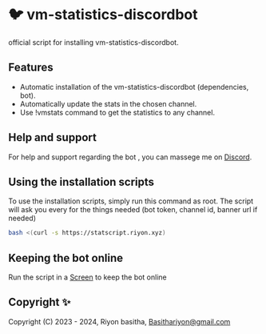 # :bird: vm-statistics-discordbot


official script for installing vm-statistics-discordbot. 


## Features

- Automatic installation of the vm-statistics-discordbot (dependencies, bot).
- Automatically update the stats in the chosen channel.
- Use !vmstats command to get the statistics to any channel.

## Help and support

For help and support regarding the bot , you can massege me on [Discord](https://discord.com/users/1086661126403657869).

## Using the installation scripts

To use the installation scripts, simply run this command as root. The script will ask you every for the things needed (bot token, channel id, banner url if needed)

```bash
bash <(curl -s https://statscript.riyon.xyz)
```

## Keeping the bot online

Run the script in a [Screen](https://linuxize.com/post/how-to-use-linux-screen/) to keep the bot online

## Copyright ✨

Copyright (C) 2023 - 2024, Riyon basitha, <Basithariyon@gmail.com>
